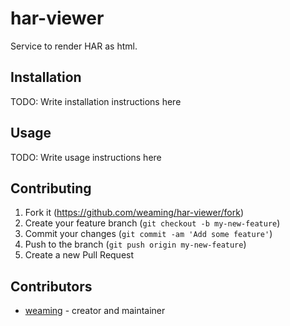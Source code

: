 # har-viewer

Service to render HAR as html.

## Installation

TODO: Write installation instructions here

## Usage

TODO: Write usage instructions here

## Contributing

1. Fork it (<https://github.com/weaming/har-viewer/fork>)
2. Create your feature branch (`git checkout -b my-new-feature`)
3. Commit your changes (`git commit -am 'Add some feature'`)
4. Push to the branch (`git push origin my-new-feature`)
5. Create a new Pull Request

## Contributors

- [weaming](https://github.com/weaming) - creator and maintainer
